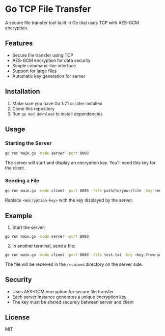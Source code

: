 # Go TCP File Transfer

A secure file transfer tool built in Go that uses TCP with AES-GCM encryption.

## Features

- Secure file transfer using TCP
- AES-GCM encryption for data security
- Simple command-line interface
- Support for large files
- Automatic key generation for server

## Installation

1. Make sure you have Go 1.21 or later installed
2. Clone this repository
3. Run `go mod download` to install dependencies

## Usage

### Starting the Server

```bash
go run main.go -mode server -port 8080
```

The server will start and display an encryption key. You'll need this key for the client.

### Sending a File

```bash
go run main.go -mode client -port 8080 -file path/to/your/file -key <encryption-key>
```

Replace `<encryption-key>` with the key displayed by the server.

## Example

1. Start the server:
```bash
go run main.go -mode server -port 8080
```

2. In another terminal, send a file:
```bash
go run main.go -mode client -port 8080 -file test.txt -key <key-from-server>
```

The file will be received in the `received` directory on the server side.

## Security

- Uses AES-GCM encryption for secure file transfer
- Each server instance generates a unique encryption key
- The key must be shared securely between server and client

## License

MIT 